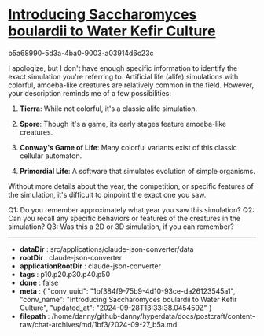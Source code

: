 # [Introducing Saccharomyces boulardii to Water Kefir Culture](https://claude.ai/chat/1bf384f9-75b9-4d10-93ce-da26123545a1)

b5a68990-5d3a-4ba0-9003-a03914d6c23c

 I apologize, but I don't have enough specific information to identify the exact simulation you're referring to. Artificial life (alife) simulations with colorful, amoeba-like creatures are relatively common in the field. However, your description reminds me of a few possibilities:

1. **Tierra**: While not colorful, it's a classic alife simulation.

2. **Spore**: Though it's a game, its early stages feature amoeba-like creatures.

3. **Conway's Game of Life**: Many colorful variants exist of this classic cellular automaton.

4. **Primordial Life**: A software that simulates evolution of simple organisms.

Without more details about the year, the competition, or specific features of the simulation, it's difficult to pinpoint the exact one you saw. 

Q1: Do you remember approximately what year you saw this simulation?
Q2: Can you recall any specific behaviors or features of the creatures in the simulation?
Q3: Was this a 2D or 3D simulation, if you can remember?

---

* **dataDir** : src/applications/claude-json-converter/data
* **rootDir** : claude-json-converter
* **applicationRootDir** : claude-json-converter
* **tags** : p10.p20.p30.p40.p50
* **done** : false
* **meta** : {
  "conv_uuid": "1bf384f9-75b9-4d10-93ce-da26123545a1",
  "conv_name": "Introducing Saccharomyces boulardii to Water Kefir Culture",
  "updated_at": "2024-09-28T13:33:38.045459Z"
}
* **filepath** : /home/danny/github-danny/hyperdata/docs/postcraft/content-raw/chat-archives/md/1bf3/2024-09-27_b5a.md